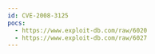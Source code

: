 ```yaml
---
id: CVE-2008-3125
pocs:
  - https://www.exploit-db.com/raw/6020
  - https://www.exploit-db.com/raw/6027
---
```

